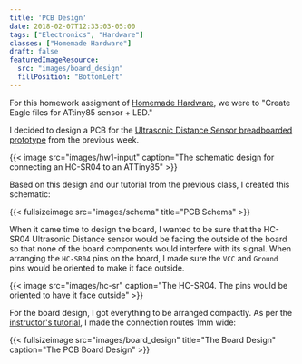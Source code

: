 ```yaml
---
title: 'PCB Design'
date: 2018-02-07T12:33:03-05:00
tags: ["Electronics", "Hardware"]
classes: ["Homemade Hardware"]
draft: false
featuredImageResource:
  src: "images/board_design"
  fillPosition: "BottomLeft"
---
```


For this homework assigment of [Homemade Hardware](/blog/posts/homemade-hardware/), we were to "Create Eagle files for ATtiny85 sensor + LED."

I decided to design a PCB for the [Ultrasonic Distance Sensor breadboarded prototype](../ultrasonic-distance-sensor/) from the previous week.

{{< image src="images/hw1-input" caption="The schematic design for connecting an HC-SR04 to an ATTiny85" >}}

Based on this design and our tutorial from the previous class, I created this schematic:

{{< fullsizeimage src="images/schema" title="PCB Schema" >}}

When it came time to design the board, I wanted to be sure that the HC-SR04 Ultrasonic Distance sensor
would be facing the outside of the board so that none of the board components would interfere
with its signal. When arranging the `HC-SR04` pins on the board, I made sure the `VCC` and `Ground` pins would
be oriented to make it face outside.

{{< image src="images/hc-sr" caption="The HC-SR04.  The pins would be oriented to have it face outside" >}}

For the board design, I got everything to be arranged compactly.  As per the [instructor's tutorial](https://vimeo.com/253974848), 
I made the connection routes 1mm wide:

{{< fullsizeimage src="images/board_design" title="The Board Design" caption="The PCB Board Design" >}}
